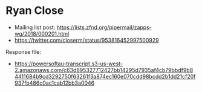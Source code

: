 # Ryan Close

* Mailing list post: <https://lists.zfnd.org/pipermail/zapps-wg/2018/000201.html>
* https://twitter.com/closerm/status/953816452997500929

Response file:

* https://powersoftau-transcript.s3-us-west-2.amazonaws.com/c63d895327712427bb14295d7935af4cb79bbdf9b84411684b9cd3292750f63261f3a874ec160e070cdd98bcdd2b1dd21cf20f937fb486c0ac1cab12bb3a0046
